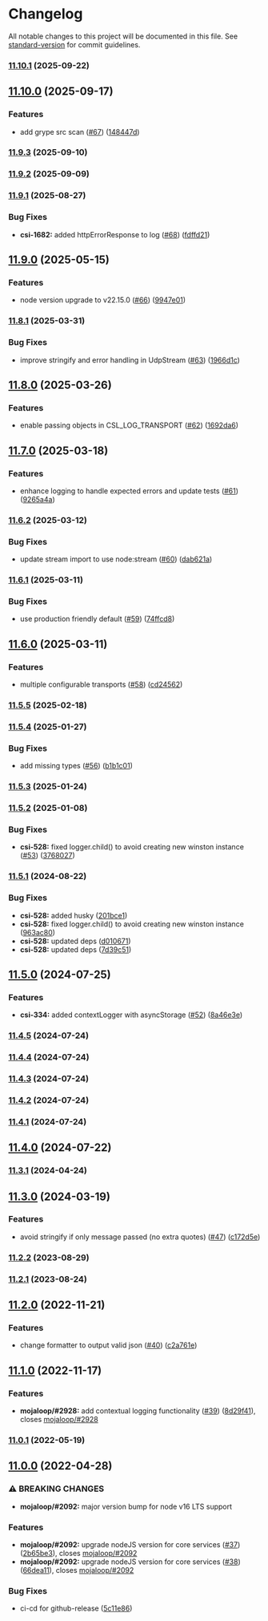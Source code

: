 # Changelog

All notable changes to this project will be documented in this file. See [standard-version](https://github.com/conventional-changelog/standard-version) for commit guidelines.

### [11.10.1](https://github.com/mojaloop/central-services-logger/compare/v11.10.0...v11.10.1) (2025-09-22)

## [11.10.0](https://github.com/mojaloop/central-services-logger/compare/v11.9.3...v11.10.0) (2025-09-17)


### Features

* add grype src scan ([#67](https://github.com/mojaloop/central-services-logger/issues/67)) ([148447d](https://github.com/mojaloop/central-services-logger/commit/148447d4de33bca4153fb29fbfb02bc6db0072db))

### [11.9.3](https://github.com/mojaloop/central-services-logger/compare/v11.9.2...v11.9.3) (2025-09-10)

### [11.9.2](https://github.com/mojaloop/central-services-logger/compare/v11.9.1...v11.9.2) (2025-09-09)

### [11.9.1](https://github.com/mojaloop/central-services-logger/compare/v11.9.0...v11.9.1) (2025-08-27)


### Bug Fixes

* **csi-1682:** added httpErrorResponse to log ([#68](https://github.com/mojaloop/central-services-logger/issues/68)) ([fdffd21](https://github.com/mojaloop/central-services-logger/commit/fdffd2165c28232513dfc77ff35cd1b668fc20ae))

## [11.9.0](https://github.com/mojaloop/central-services-logger/compare/v11.8.1...v11.9.0) (2025-05-15)


### Features

* node version upgrade to v22.15.0 ([#66](https://github.com/mojaloop/central-services-logger/issues/66)) ([9947e01](https://github.com/mojaloop/central-services-logger/commit/9947e01d890bd3ece6b3b7449b4c6396672a0f58))

### [11.8.1](https://github.com/mojaloop/central-services-logger/compare/v11.8.0...v11.8.1) (2025-03-31)


### Bug Fixes

* improve stringify and error handling in UdpStream ([#63](https://github.com/mojaloop/central-services-logger/issues/63)) ([1966d1c](https://github.com/mojaloop/central-services-logger/commit/1966d1cc7cebbed34bbdb5df8179a3f9c9ebd83f))

## [11.8.0](https://github.com/mojaloop/central-services-logger/compare/v11.7.0...v11.8.0) (2025-03-26)


### Features

* enable passing objects in CSL_LOG_TRANSPORT ([#62](https://github.com/mojaloop/central-services-logger/issues/62)) ([1692da6](https://github.com/mojaloop/central-services-logger/commit/1692da6d3e35a5d150783bfe55d76ac789e59d9c))

## [11.7.0](https://github.com/mojaloop/central-services-logger/compare/v11.6.2...v11.7.0) (2025-03-18)


### Features

* enhance logging to handle expected errors and update tests ([#61](https://github.com/mojaloop/central-services-logger/issues/61)) ([9265a4a](https://github.com/mojaloop/central-services-logger/commit/9265a4a76641f8d24754bbd40a78ea13ceb11d7e))

### [11.6.2](https://github.com/mojaloop/central-services-logger/compare/v11.6.1...v11.6.2) (2025-03-12)


### Bug Fixes

* update stream import to use node:stream ([#60](https://github.com/mojaloop/central-services-logger/issues/60)) ([dab621a](https://github.com/mojaloop/central-services-logger/commit/dab621ada6ec277acac37e0010489f179d4c8b42))

### [11.6.1](https://github.com/mojaloop/central-services-logger/compare/v11.6.0...v11.6.1) (2025-03-11)


### Bug Fixes

* use production friendly default ([#59](https://github.com/mojaloop/central-services-logger/issues/59)) ([74ffcd8](https://github.com/mojaloop/central-services-logger/commit/74ffcd83c97661c40bc67f22a53e11f4cc2e2430))

## [11.6.0](https://github.com/mojaloop/central-services-logger/compare/v11.5.5...v11.6.0) (2025-03-11)


### Features

* multiple configurable transports ([#58](https://github.com/mojaloop/central-services-logger/issues/58)) ([cd24562](https://github.com/mojaloop/central-services-logger/commit/cd24562d86a1ced7bb23b31817327e1badd69189))

### [11.5.5](https://github.com/mojaloop/central-services-logger/compare/v11.5.4...v11.5.5) (2025-02-18)

### [11.5.4](https://github.com/mojaloop/central-services-logger/compare/v11.5.3...v11.5.4) (2025-01-27)


### Bug Fixes

* add missing types ([#56](https://github.com/mojaloop/central-services-logger/issues/56)) ([b1b1c01](https://github.com/mojaloop/central-services-logger/commit/b1b1c011e555f03f5ee9e059593766c372d3393a))

### [11.5.3](https://github.com/mojaloop/central-services-logger/compare/v11.5.2...v11.5.3) (2025-01-24)

### [11.5.2](https://github.com/mojaloop/central-services-logger/compare/v11.5.0...v11.5.2) (2025-01-08)


### Bug Fixes

* **csi-528:** fixed logger.child() to avoid creating new winston instance ([#53](https://github.com/mojaloop/central-services-logger/issues/53)) ([3768027](https://github.com/mojaloop/central-services-logger/commit/3768027ac9d9020d664a238eed2fd1595294a5f8))

### [11.5.1](https://github.com/mojaloop/central-services-logger/compare/v11.5.0...v11.5.1) (2024-08-22)


### Bug Fixes

* **csi-528:** added husky ([201bce1](https://github.com/mojaloop/central-services-logger/commit/201bce17861fdf0a05d0c80b9e5d4a416b680a22))
* **csi-528:** fixed logger.child() to avoid creating new winston instance ([963ac80](https://github.com/mojaloop/central-services-logger/commit/963ac802e56d10c7f15777c8dba3060d1f0b5bfc))
* **csi-528:** updated deps ([d010671](https://github.com/mojaloop/central-services-logger/commit/d0106712d05162c04780882e9422c52bf3b4e70b))
* **csi-528:** updated deps ([7d39c51](https://github.com/mojaloop/central-services-logger/commit/7d39c51ca63243ae991c0be5fa10eb7eb0392a7e))

## [11.5.0](https://github.com/mojaloop/central-services-logger/compare/v11.3.1...v11.5.0) (2024-07-25)


### Features

* **csi-334:** added contextLogger with asyncStorage ([#52](https://github.com/mojaloop/central-services-logger/issues/52)) ([8a46e3e](https://github.com/mojaloop/central-services-logger/commit/8a46e3e8f36f7d18f34f90a5c0883d56c2192123))

### [11.4.5](https://github.com/mojaloop/central-services-logger/compare/v11.4.4...v11.4.5) (2024-07-24)

### [11.4.4](https://github.com/mojaloop/central-services-logger/compare/v11.4.3...v11.4.4) (2024-07-24)

### [11.4.3](https://github.com/mojaloop/central-services-logger/compare/v11.4.2...v11.4.3) (2024-07-24)

### [11.4.2](https://github.com/mojaloop/central-services-logger/compare/v11.4.1...v11.4.2) (2024-07-24)

### [11.4.1](https://github.com/mojaloop/central-services-logger/compare/v11.4.0...v11.4.1) (2024-07-24)

## [11.4.0](https://github.com/mojaloop/central-services-logger/compare/v11.4.0-snapshot.1...v11.4.0) (2024-07-22)

### [11.3.1](https://github.com/mojaloop/central-services-logger/compare/v11.3.0...v11.3.1) (2024-04-24)

## [11.3.0](https://github.com/mojaloop/central-services-logger/compare/v11.2.2...v11.3.0) (2024-03-19)


### Features

* avoid stringify if only message passed (no extra quotes) ([#47](https://github.com/mojaloop/central-services-logger/issues/47)) ([c172d5e](https://github.com/mojaloop/central-services-logger/commit/c172d5ece8d10e078dbfe9b251aae6a9c35faadc))

### [11.2.2](https://github.com/mojaloop/central-services-logger/compare/v11.2.1...v11.2.2) (2023-08-29)

### [11.2.1](https://github.com/mojaloop/central-services-logger/compare/v11.2.0...v11.2.1) (2023-08-24)

## [11.2.0](https://github.com/mojaloop/central-services-logger/compare/v11.1.0...v11.2.0) (2022-11-21)


### Features

* change formatter to output valid json ([#40](https://github.com/mojaloop/central-services-logger/issues/40)) ([c2a761e](https://github.com/mojaloop/central-services-logger/commit/c2a761e58425ffffa86c09d3883cb64a5517d215))

## [11.1.0](https://github.com/mojaloop/central-services-logger/compare/v11.0.1...v11.1.0) (2022-11-17)


### Features

* **mojaloop/#2928:** add contextual logging functionality ([#39](https://github.com/mojaloop/central-services-logger/issues/39)) ([8d29f41](https://github.com/mojaloop/central-services-logger/commit/8d29f41cdd1e296cb1fca68cbefc0af83d84bb2a)), closes [mojaloop/#2928](https://github.com/mojaloop/project/issues/2928)

### [11.0.1](https://github.com/mojaloop/central-services-logger/compare/v11.0.0...v11.0.1) (2022-05-19)

## [11.0.0](https://github.com/mojaloop/central-services-logger/compare/v10.6.2...v11.0.0) (2022-04-28)


### ⚠ BREAKING CHANGES

* **mojaloop/#2092:** major version bump for node v16 LTS support

### Features

* **mojaloop/#2092:** upgrade nodeJS version for core services ([#37](https://github.com/mojaloop/central-services-logger/issues/37)) ([2b65be3](https://github.com/mojaloop/central-services-logger/commit/2b65be3c0481beb392b68ec10e90851985b77c3a)), closes [mojaloop/#2092](https://github.com/mojaloop/project/issues/2092)
* **mojaloop/#2092:** upgrade nodeJS version for core services ([#38](https://github.com/mojaloop/central-services-logger/issues/38)) ([66dea11](https://github.com/mojaloop/central-services-logger/commit/66dea117be203d0de7ed960df44da58eb9384d9d)), closes [mojaloop/#2092](https://github.com/mojaloop/project/issues/2092)


### Bug Fixes

* ci-cd for github-release ([5c11e86](https://github.com/mojaloop/central-services-logger/commit/5c11e8604a69e38997afb487179aec9454f06f94))
